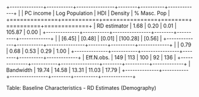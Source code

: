 
+--------------+-----------+----------------+--------+----------+-------------+
|              | PC income | Log Population | HDI    | Density  | % Masc. Pop |
+==============+===========+================+========+==========+=============+
| RD estimator | 1.68      | 0.20           | 0.01   | 105.87   | 0.00        |
+--------------+-----------+----------------+--------+----------+-------------+
|              | [6.45]    | [0.48]         | [0.01] | [100.28] | [0.56]      |
+--------------+-----------+----------------+--------+----------+-------------+
|              | 0.79      | 0.68           | 0.53   | 0.29     | 1.00        |
+--------------+-----------+----------------+--------+----------+-------------+
| Eff.N.obs.   | 149       | 113            | 100    | 92       | 136         |
+--------------+-----------+----------------+--------+----------+-------------+
| Bandwidth    | 19.74     | 14.58          | 13.31  | 11.03    | 17.79       |
+--------------+-----------+----------------+--------+----------+-------------+

Table: Baseline Characteristics - RD Estimates (Demography)

